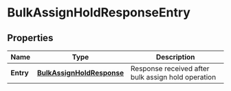 # BulkAssignHoldResponseEntry

## Properties

| Name      | Type                                                    | Description                                        |
| --------- | ------------------------------------------------------- | -------------------------------------------------- |
| **Entry** | [**BulkAssignHoldResponse**](BulkAssignHoldResponse.md) | Response received after bulk assign hold operation |
